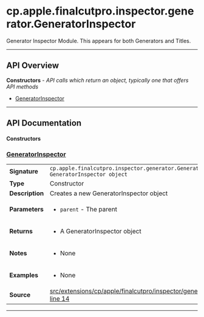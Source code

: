 # cp.apple.finalcutpro.inspector.generator.GeneratorInspector

Generator Inspector Module. This appears for both Generators and Titles.

---

## API Overview
**Constructors** - _API calls which return an object, typically one that offers API methods_
 * [GeneratorInspector](#generatorinspector)


---

## API Documentation

#### Constructors


### [GeneratorInspector](#generatorinspector)

|                                             |                                                                                     |
| --------------------------------------------|-------------------------------------------------------------------------------------|
| **Signature**                               | `cp.apple.finalcutpro.inspector.generator.GeneratorInspector(parent) -> GeneratorInspector object`                                                                    |
| **Type**                                    | Constructor                                                                     |
| **Description**                             | Creates a new GeneratorInspector object                                                                     |
| **Parameters**                              | <ul><li>`parent`     - The parent</li></ul> |
| **Returns**                                 | <ul><li>A GeneratorInspector object</li></ul>          |
| **Notes**                                   | <ul><li>None</li></ul> |
| **Examples**                                | <ul><li>None</li></ul> |
| **Source**                                  | [src/extensions/cp/apple/finalcutpro/inspector/generator/GeneratorInspector.lua line 14](https://github.com/CommandPost/CommandPost/blob/develop/src/extensions/cp/apple/finalcutpro/inspector/generator/GeneratorInspector.lua#L14) |

---


